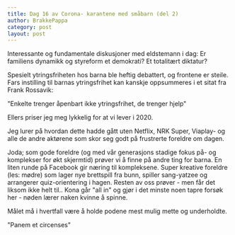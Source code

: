 ```yaml
---
title: Dag 16 av Corona- karantene med småbarn (del 2)
author: BrakkePappa
category: post
layout: post
---
```



Interessante og fundamentale diskusjoner med eldstemann i dag: 
Er familiens dynamikk og styreform et demokrati? Et totalitært diktatur? 

Spesielt ytringsfriheten hos barna ble heftig debattert, og frontene er steile.
Fars instilling til barnas ytringsfrihet kan kanskje oppsummeres i et sitat fra Frank Rossavik: 

"Enkelte trenger åpenbart ikke ytringsfrihet, de trenger hjelp" 

Ellers priser jeg meg lykkelig for at vi lever i 2020.

Jeg lurer på hvordan dette hadde gått uten Netflix, NRK Super, Viaplay- og alle de andre aktørene som skor seg godt på frustrerte foreldre om dagen.

Joda; som gode foreldre (og med vår generasjons stadige fokus på- og komplekser for økt skjermtid) prøver vi å finne på andre ting for barna. 
En liten runde på Facebook gir næring til kompleksene. Super kreative foreldre (les: mødre) som lager nye brettspill fra bunn, spiller sang-yatzee og arrangerer quiz-orientering i hagen. Resten av oss prøver - men får det liksom ikke helt til.. 
Kona går "all in" og gjør i det minste noen tapre forsøk her - nøden lærer naken kvinne å spinne.

Målet må i hvertfall være å holde podene mest mulig mette og underholdte.

"Panem et circenses"
